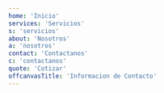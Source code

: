 ```yaml
---
home: 'Inicio'
services: 'Servicios'
s: 'servicios'
about: 'Nosotros'
a: 'nosotros'
contact: 'Contactanos'
c: 'contactanos'
quote: 'Cotizar'
offcanvasTitle: 'Informacion de Contacto'
---
```

